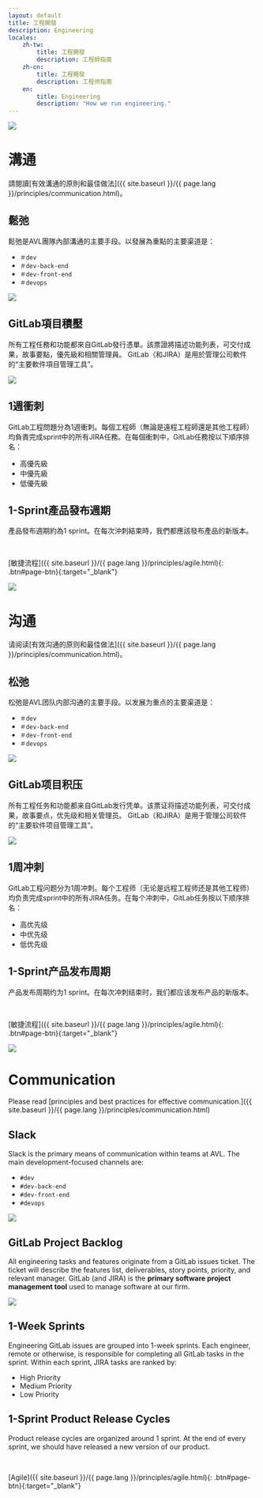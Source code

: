 ```yaml
---
layout: default
title: 工程開發
description: Engineering
locales:
    zh-tw:
        title: 工程開發
        description: 工程師指南
    zh-cn:
        title: 工程開發
        description: 工程师指南
    en:
        title: Engineering
        description: "How we run engineering."
---
```


<a name="zh-tw"></a>

<img src='https://lh3.googleusercontent.com/_qYLSNUmpvN9Z8Q8HmUOqIaD3a_7Zm2MsEtVUVU3y3b3mtibzBXYSPgeWJlG_ho8tSUhz4ps11qOOTD4nZPTPa4OzPxPFh7Un_1lWceBrPmnaCXNEXmG6LnGXrzRx1uBcpCzsqVZog=w600' />

<br>

# 溝通

請閱讀[有效溝通的原則和最佳做法]({{ site.baseurl }}/{{ page.lang }}/principles/communication.html)。

## 鬆弛

鬆弛是AVL團隊內部溝通的主要手段。以發展為重點的主要渠道是：
* `＃dev`
* `＃dev-back-end`
* `＃dev-front-end`
* `＃devops`

<img src='https://lh3.googleusercontent.com/dI64CdUJifzqqVr-8YrJB4P3m68gRKURp-29XklWLBZnZT8k0qDFsP1j1FikuXjK93LncqocTw-txDe0eVQtfx22IdZ-H3wtIwuY4q171AWE_YSrJRBy4h5FtV49AA9JOhuMaLxqig=w800' />

## GitLab項目積壓

所有工程任務和功能都來自GitLab發行憑單。該票證將描述功能列表，可交付成果，故事要點，優先級和相關管理員。 GitLab（和JIRA）是用於管理公司軟件的“主要軟件項目管理工具”。

<img src='https://lh3.googleusercontent.com/Cl58tzeefDH0QrBFzSgyu9B5m-Z05noYHeWJiwrJH0SSUMEaeheUH4laWHkOrasWu8Q98BQAhTC1Y4FAz0dh9JztBjb-PN_KVHUewG9l_NbJGS29Ecd9bFovWiQMr5yK9uZC44JsqA=w1200' />

## 1週衝刺

GitLab工程問題分為1週衝刺。每個工程師（無論是遠程工程師還是其他工程師）均負責完成sprint中的所有JIRA任務。在每個衝刺中，GitLab任務按以下順序排名：
* 高優先級
* 中優先級
* 低優先級

## 1-Sprint產品發布週期

產品發布週期約為1 sprint。在每次沖刺結束時，我們都應該發布產品的新版本。

<br>

[敏捷流程]({{ site.baseurl }}/{{ page.lang }}/principles/agile.html){: .btn#page-btn}{:target="_blank"}


<a name="zh-cn"></a>

<img src='https://lh3.googleusercontent.com/_qYLSNUmpvN9Z8Q8HmUOqIaD3a_7Zm2MsEtVUVU3y3b3mtibzBXYSPgeWJlG_ho8tSUhz4ps11qOOTD4nZPTPa4OzPxPFh7Un_1lWceBrPmnaCXNEXmG6LnGXrzRx1uBcpCzsqVZog=w600' />

<br>

# 沟通

请阅读[有效沟通的原则和最佳做法]({{ site.baseurl }}/{{ page.lang }}/principles/communication.html)。

## 松弛

松弛是AVL团队内部沟通的主要手段。以发展为重点的主要渠道是：
* `＃dev`
* `＃dev-back-end`
* `＃dev-front-end`
* `＃devops`

<img src='https://lh3.googleusercontent.com/dI64CdUJifzqqVr-8YrJB4P3m68gRKURp-29XklWLBZnZT8k0qDFsP1j1FikuXjK93LncqocTw-txDe0eVQtfx22IdZ-H3wtIwuY4q171AWE_YSrJRBy4h5FtV49AA9JOhuMaLxqig=w800' />

## GitLab项目积压

所有工程任务和功能都来自GitLab发行凭单。该票证将描述功能列表，可交付成果，故事要点，优先级和相关管理员。 GitLab（和JIRA）是用于管理公司软件的“主要软件项目管理工具”。

<img src='https://lh3.googleusercontent.com/Cl58tzeefDH0QrBFzSgyu9B5m-Z05noYHeWJiwrJH0SSUMEaeheUH4laWHkOrasWu8Q98BQAhTC1Y4FAz0dh9JztBjb-PN_KVHUewG9l_NbJGS29Ecd9bFovWiQMr5yK9uZC44JsqA=w1200' />

## 1周冲刺

GitLab工程问题分为1周冲刺。每个工程师（无论是远程工程师还是其他工程师）均负责完成sprint中的所有JIRA任务。在每个冲刺中，GitLab任务按以下顺序排名：
* 高优先级
* 中优先级
* 低优先级

## 1-Sprint产品发布周期

产品发布周期约为1 sprint。在每次冲刺结束时，我们都应该发布产品的新版本。

<br>

[敏捷流程]({{ site.baseurl }}/{{ page.lang }}/principles/agile.html){: .btn#page-btn}{:target="_blank"}


<a name="en"></a>

<img src='https://lh3.googleusercontent.com/_qYLSNUmpvN9Z8Q8HmUOqIaD3a_7Zm2MsEtVUVU3y3b3mtibzBXYSPgeWJlG_ho8tSUhz4ps11qOOTD4nZPTPa4OzPxPFh7Un_1lWceBrPmnaCXNEXmG6LnGXrzRx1uBcpCzsqVZog=w600' />

<br>

# Communication

Please read [principles and best practices for effective communication.]({{ site.baseurl }}/{{ page.lang }}/principles/communication.html)

## Slack

Slack is the primary means of communication within teams at AVL. The main development-focused channels are:
* `#dev`
* `#dev-back-end`
* `#dev-front-end`
* `#devops`

<img src='https://lh3.googleusercontent.com/dI64CdUJifzqqVr-8YrJB4P3m68gRKURp-29XklWLBZnZT8k0qDFsP1j1FikuXjK93LncqocTw-txDe0eVQtfx22IdZ-H3wtIwuY4q171AWE_YSrJRBy4h5FtV49AA9JOhuMaLxqig=w800' />

## GitLab Project Backlog

All engineering tasks and features originate from a GitLab issues ticket. The ticket will describe the features list, deliverables, story points, priority, and relevant manager. GitLab (and JIRA) is the **primary software project management tool** used to manage software at our firm.

<img src='https://lh3.googleusercontent.com/Cl58tzeefDH0QrBFzSgyu9B5m-Z05noYHeWJiwrJH0SSUMEaeheUH4laWHkOrasWu8Q98BQAhTC1Y4FAz0dh9JztBjb-PN_KVHUewG9l_NbJGS29Ecd9bFovWiQMr5yK9uZC44JsqA=w1200' />

## 1-Week Sprints

Engineering GitLab issues are grouped into 1-week sprints. Each engineer, remote or otherwise, is responsible for completing all GitLab tasks in the sprint. Within each sprint, JIRA tasks are ranked by:
- High Priority
- Medium Priority
- Low Priority

## 1-Sprint Product Release Cycles

Product release cycles are organized around 1 sprint. At the end of every sprint, we should have released a new version of our product.

<br>

[Agile]({{ site.baseurl }}/{{ page.lang }}/principles/agile.html){: .btn#page-btn}{:target="_blank"}


